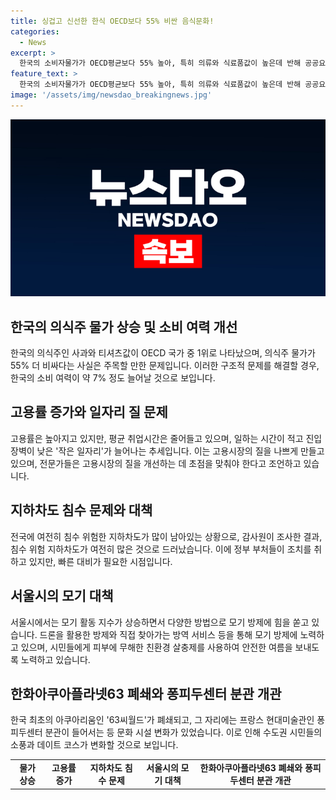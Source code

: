 ```yaml
---
title: 싱겁고 신선한 한식 OECD보다 55% 비싼 음식문화!
categories:
  - News
excerpt: >
  한국의 소비자물가가 OECD평균보다 55% 높아, 특히 의류와 식료품값이 높은데 반해 공공요금은 저렴하다. 고용률은 70%로 사상 최고치지만 직장 내부의 질이 떨어져 일자리의 질이 문제로 지적되고 있다. 뿐만 아니라 지하차도의 침수 위험과 모기로 인한 고통이 더해지고 있다. 더운 여름철 모기 방역에 드론을 이용하는 등 다양한 방법으로 대응 중이며, 아쿠아리움 63씨월드의 종료 소식도 전해졌다.
feature_text: >
  한국의 소비자물가가 OECD평균보다 55% 높아, 특히 의류와 식료품값이 높은데 반해 공공요금은 저렴하다. 고용률은 70%로 사상 최고치지만 직장 내부의 질이 떨어져 일자리의 질이 문제로 지적되고 있다. 뿐만 아니라 지하차도의 침수 위험과 모기로 인한 고통이 더해지고 있다. 더운 여름철 모기 방역에 드론을 이용하는 등 다양한 방법으로 대응 중이며, 아쿠아리움 63씨월드의 종료 소식도 전해졌다.
image: '/assets/img/newsdao_breakingnews.jpg'
---
```


<p><img src="/assets/img/newsdao_breakingnews.jpg" alt="pcversion 속보" /></p>

<h2 data-ke-size="size26">한국의 의식주 물가 상승 및 소비 여력 개선</h2>

<p data-ke-size="size16">한국의 의식주인 사과와 티셔츠값이 OECD 국가 중 1위로 나타났으며, 의식주 물가가 55% 더 비싸다는 사실은 주목할 만한 문제입니다. 이러한 구조적 문제를 해결할 경우, 한국의 소비 여력이 약 7% 정도 늘어날 것으로 보입니다.</p>

<h2 data-ke-size="size26">고용률 증가와 일자리 질 문제</h2>

<p data-ke-size="size16">고용률은 높아지고 있지만, 평균 취업시간은 줄어들고 있으며, 일하는 시간이 적고 진입 장벽이 낮은 '작은 일자리'가 늘어나는 추세입니다. 이는 고용시장의 질을 나쁘게 만들고 있으며, 전문가들은 고용시장의 질을 개선하는 데 초점을 맞춰야 한다고 조언하고 있습니다.</p>

<h2 data-ke-size="size26">지하차도 침수 문제와 대책</h2>

<p data-ke-size="size16">전국에 여전히 침수 위험한 지하차도가 많이 남아있는 상황으로, 감사원이 조사한 결과, 침수 위험 지하차도가 여전히 많은 것으로 드러났습니다. 이에 정부 부처들이 조치를 취하고 있지만, 빠른 대비가 필요한 시점입니다.</p>

<h2 data-ke-size="size26">서울시의 모기 대책</h2>

<p data-ke-size="size16">서울시에서는 모기 활동 지수가 상승하면서 다양한 방법으로 모기 방제에 힘을 쏟고 있습니다. 드론을 활용한 방제와 직접 찾아가는 방역 서비스 등을 통해 모기 방제에 노력하고 있으며, 시민들에게 피부에 무해한 친환경 살충제를 사용하여 안전한 여름을 보내도록 노력하고 있습니다.</p>

<h2 data-ke-size="size26">한화아쿠아플라넷63 폐쇄와 퐁피두센터 분관 개관</h2>

<p data-ke-size="size16">한국 최초의 아쿠아리움인 '63씨월드'가 폐쇄되고, 그 자리에는 프랑스 현대미술관인 퐁피두센터 분관이 들어서는 등 문화 시설 변화가 있었습니다. 이로 인해 수도권 시민들의 소풍과 데이트 코스가 변화할 것으로 보입니다.</p>

<table>
    <tr>
        <td style="text-align: center; height: 17px;"><b>물가 상승</b></td>
        <td style="text-align: center; height: 17px;"><b>고용률 증가</b></td>
        <td style="text-align: center; height: 17px;"><b>지하차도 침수 문제</b></td>
        <td style="text-align: center; height: 17px;"><b>서울시의 모기 대책</b></td>
        <td style="text-align: center; height: 17px;"><b>한화아쿠아플라넷63 폐쇄와 퐁피두센터 분관 개관</b></td>
    </tr>
</table>

<p data-ke-size="size16">&nbsp;</p>

